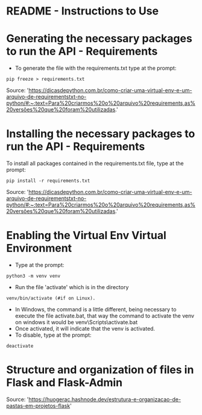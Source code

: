 # README - Instructions to Use

# **Generating the necessary packages to run the API - Requirements**
- To generate the file with the requirements.txt type at the prompt: 
```
pip freeze > requirements.txt
```
Source: 'https://dicasdepython.com.br/como-criar-uma-virtual-env-e-um-arquivo-de-requirementstxt-no-python/#:~:text=Para%20criarmos%20o%20arquivo%20requirements,as%20versões%20que%20foram%20utilizadas.'

# **Installing the necessary packages to run the API - Requirements**
To install all packages contained in the requirements.txt file, type at the prompt: 
```
pip install -r requirements.txt
```
Source: 'https://dicasdepython.com.br/como-criar-uma-virtual-env-e-um-arquivo-de-requirementstxt-no-python/#:~:text=Para%20criarmos%20o%20arquivo%20requirements,as%20versões%20que%20foram%20utilizadas.'

# **Enabling the Virtual Env Virtual Environment**
- Type at the prompt: 
```
python3 -m venv venv
```
- Run the file 'activate' which is in the directory 
```
venv/bin/activate (#if on Linux).
```
- In Windows, the command is a little different, being necessary to execute the file activate.bat, that way the command to activate the venv on windows it would be venv\Scripts\activate.bat
- Once activated, it will indicate that the venv is activated.
- To disable, type at the prompt:
```
deactivate
```

# **Structure and organization of files in Flask and Flask-Admin**
Source: 'https://huogerac.hashnode.dev/estrutura-e-organizacao-de-pastas-em-projetos-flask'

